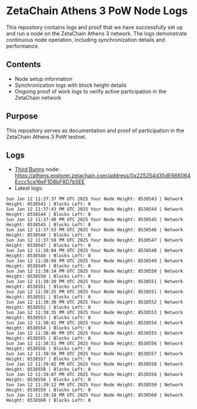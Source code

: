 # ZetaChain Athens 3 PoW Node Logs
This repository contains logs and proof that we have successfully set up and run a node on the ZetaChain Athens 3 network. The logs demonstrate continuous node operation, including synchronization details and performance.

## Contents
- Node setup information
- Synchronization logs with block height details
- Ongoing proof of work logs to verify active participation in the ZetaChain network

## Purpose
This repository serves as documentation and proof of participation in the ZetaChain Athens 3 PoW testnet.

## Logs

- [Third Bunny](https://thirdbunny.xyz/) node: https://athens.explorer.zetachain.com/address/0x225254d35dE666064Eccc5ce16eF1D8bF8D7b5EE
- Latest logs:
```
Sun Jan 12 11:37:37 PM UTC 2025 Your Node Height: 8538543 | Network Height: 8538543 | Blocks Left: 0
Sun Jan 12 11:37:43 PM UTC 2025 Your Node Height: 8538544 | Network Height: 8538544 | Blocks Left: 0
Sun Jan 12 11:37:48 PM UTC 2025 Your Node Height: 8538545 | Network Height: 8538545 | Blocks Left: 0
Sun Jan 12 11:37:53 PM UTC 2025 Your Node Height: 8538546 | Network Height: 8538546 | Blocks Left: 0
Sun Jan 12 11:37:58 PM UTC 2025 Your Node Height: 8538547 | Network Height: 8538547 | Blocks Left: 0
Sun Jan 12 11:38:04 PM UTC 2025 Your Node Height: 8538548 | Network Height: 8538548 | Blocks Left: 0
Sun Jan 12 11:38:09 PM UTC 2025 Your Node Height: 8538549 | Network Height: 8538549 | Blocks Left: 0
Sun Jan 12 11:38:14 PM UTC 2025 Your Node Height: 8538550 | Network Height: 8538550 | Blocks Left: 0
Sun Jan 12 11:38:20 PM UTC 2025 Your Node Height: 8538551 | Network Height: 8538551 | Blocks Left: 0
Sun Jan 12 11:38:25 PM UTC 2025 Your Node Height: 8538551 | Network Height: 8538551 | Blocks Left: 0
Sun Jan 12 11:38:30 PM UTC 2025 Your Node Height: 8538552 | Network Height: 8538552 | Blocks Left: 0
Sun Jan 12 11:38:35 PM UTC 2025 Your Node Height: 8538553 | Network Height: 8538553 | Blocks Left: 0
Sun Jan 12 11:38:41 PM UTC 2025 Your Node Height: 8538554 | Network Height: 8538554 | Blocks Left: 0
Sun Jan 12 11:38:46 PM UTC 2025 Your Node Height: 8538555 | Network Height: 8538555 | Blocks Left: 0
Sun Jan 12 11:38:51 PM UTC 2025 Your Node Height: 8538556 | Network Height: 8538556 | Blocks Left: 0
Sun Jan 12 11:38:56 PM UTC 2025 Your Node Height: 8538557 | Network Height: 8538557 | Blocks Left: 0
Sun Jan 12 11:39:02 PM UTC 2025 Your Node Height: 8538558 | Network Height: 8538558 | Blocks Left: 0
Sun Jan 12 11:39:07 PM UTC 2025 Your Node Height: 8538558 | Network Height: 8538558 | Blocks Left: 0
Sun Jan 12 11:39:12 PM UTC 2025 Your Node Height: 8538559 | Network Height: 8538559 | Blocks Left: 0
Sun Jan 12 11:39:18 PM UTC 2025 Your Node Height: 8538560 | Network Height: 8538560 | Blocks Left: 0
```
